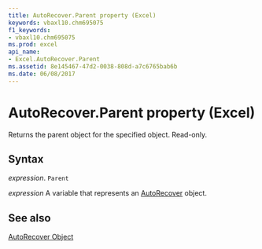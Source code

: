 ```yaml
---
title: AutoRecover.Parent property (Excel)
keywords: vbaxl10.chm695075
f1_keywords:
- vbaxl10.chm695075
ms.prod: excel
api_name:
- Excel.AutoRecover.Parent
ms.assetid: 8e145467-47d2-0038-808d-a7c6765bab6b
ms.date: 06/08/2017
---
```



# AutoRecover.Parent property (Excel)

Returns the parent object for the specified object. Read-only.


## Syntax

_expression_. `Parent`

_expression_ A variable that represents an [AutoRecover](Excel.AutoRecover.md) object.


## See also


[AutoRecover Object](Excel.AutoRecover.md)

